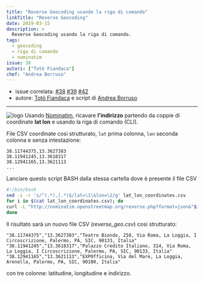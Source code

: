 ```yaml
---
title: "Reverse Geocoding usando la riga di comando"
linkTitle: "Reverse Geocoding"
date: 2019-03-15
description: >
  Reverse Geocoding usando la riga di comando.
tags:
  - geocoding
  - riga di comando
  - nominatim
issue: 38
autori: ["Totò Fiandaca"]
chef: "Andrea Borruso"
---
```




- issue correlata: [#38](https://github.com/opendatasicilia/tansignari/issues/38) [#39](https://github.com/opendatasicilia/tansignari/issues/39) [#42](https://github.com/opendatasicilia/tansignari/issues/42)
- autore: [Totò Fiandaca](https://twitter.com/totofiandaca?lang=it) e script di [Andrea Borruso](https://twitter.com/aborruso?lang=it)

---

![logo](https://upload.wikimedia.org/wikipedia/commons/thumb/b/b0/Openstreetmap_logo.svg/150px-Openstreetmap_logo.svg.png) Usando [Nominatim](https://wiki.openstreetmap.org/wiki/Nominatim), ricavare **l'indirizzo** partendo da coppie di coordinate **lat lon** e usando la riga di comando (CLI).

File CSV coordinate cosi strutturato, `lat` prima colonna, `lon` seconda colonna e senza intestazione:

```csv
38.11744375,13.3627383
38.11941245,13.3618317
38.12941165,13.3621113
...
```

Lanciare questo script BASH dalla stessa cartella dove è presente il file CSV

```bash
#!/bin/bash
sed -i -r 's/^(.*),(.*)$/lat=\1\&lon=\2/g' lat_lon_coordinates.csv
for i in $(cat lat_lon_coordinates.csv); do
curl -L "http://nominatim.openstreetmap.org/reverse.php?format=json&"$i"&addressdetails=1"| jq -r '.|[.lat,.lon,.display_name]|@csv' >> reverse_geo.csv
done
```

Il risultato sarà un nuovo file CSV (_reverse_geo.csv_) cosi strutturato:

```csv
"38.11744375","13.3627383","Teatro Biondo, 258, Via Roma, La Loggia, I Circoscrizione, Palermo, PA, SIC, 90133, Italia"
"38.11941245","13.3618317","Palazzo Credito Italiano, 314, Via Roma, La Loggia, I Circoscrizione, Palermo, PA, SIC, 90133, Italia"
"38.12941165","13.3621113","EXPOfficina, Via del Mare, La Loggia, Arenella, Palermo, PA, SIC, 90100, Italia"
```

con tre colonne: latitudine, longitudine e indirizzo.

